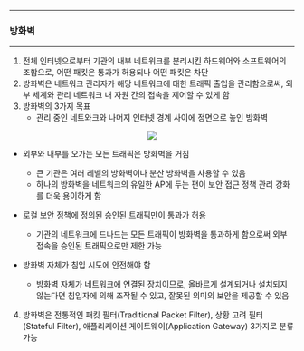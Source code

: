 -----
### 방화벽
-----
1. 전체 인터넷으로부터 기관의 내부 네트워크를 분리시킨 하드웨어와 소프트웨어의 조합으로, 어떤 패킷은 통과가 허용되나 어떤 패킷은 차단
2. 방화벽은 네트워크 관리자가 해당 네트워크에 대한 트래픽 출입을 관리함으로써, 외부 세계와 관리 네트워크 내 자원 간의 접속을 제어할 수 있게 함
3. 방화벽의 3가지 목표
   - 관리 중인 네트와크와 나머지 인터넷 경계 사이에 정면으로 놓인 방화벽
<div align="center">
<img src="https://github.com/user-attachments/assets/5d203176-6d5d-4239-860e-68f4cd794304">
</div>

   - 외부와 내부를 오가는 모든 트래픽은 방화벽을 거침
     + 큰 기관은 여러 레벨의 방화벽이나 분산 방화벽을 사용할 수 있음
     + 하나의 방화벽을 네트워크의 유일한 AP에 두는 편이 보안 접근 정책 관리 강화를 더욱 용이하게 함

   - 로컬 보안 정책에 정의된 승인된 트래픽만이 통과가 허용
     + 기관의 네트워크에 드나드는 모든 트래픽이 방화벽을 통과하게 함으로써 외부 접속을 승인된 트래픽으로만 제한 가능

   - 방화벽 자체가 침입 시도에 안전해야 함
     + 방화벽 자체가 네트워크에 연결된 장치이므로, 올바르게 설계되거나 설치되지 않는다면 침입자에 의해 조작될 수 있고, 잘못된 의미의 보안을 제공할 수 있음

4. 방화벽은 전통적인 패킷 필터(Traditional Packet Filter), 상황 고려 필터(Stateful Filter), 애플리케이션 게이트웨이(Application Gateway) 3가지로 분류 가능
